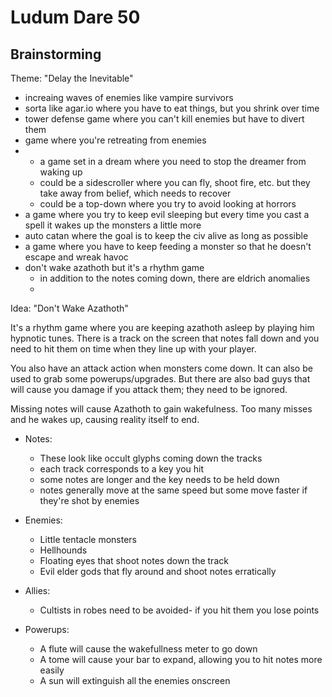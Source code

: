# Ludum Dare 50

## Brainstorming

Theme: "Delay the Inevitable"

- increaing waves of enemies like vampire survivors
- sorta like agar.io where you have to eat things, but you shrink over time
- tower defense game where you can't kill enemies but have to divert them
- game where you're retreating from enemies
- * a game set in a dream where you need to stop the dreamer from waking up
  - could be a sidescroller where you can fly, shoot fire, etc. but they take
    away from belief, which needs to recover
  - could be a top-down where you try to avoid looking at horrors
- a game where you try to keep evil sleeping but every time you cast a spell
  it wakes up the monsters a little more
- auto catan where the goal is to keep the civ alive as long as possible
- a game where you have to keep feeding a monster so that he doesn't escape
  and wreak havoc
- don't wake azathoth but it's a rhythm game
  - in addition to the notes coming down, there are eldrich anomalies
  - 

Idea: "Don't Wake Azathoth"

It's a rhythm game where you are keeping azathoth asleep by playing him
hypnotic tunes. There is a track on the screen that notes fall down and you
need to hit them on time when they line up with your player.

You also have an attack action when monsters come down. It can also be used
to grab some powerups/upgrades. But there are also bad guys that will cause
you damage if you attack them; they need to be ignored.

Missing notes will cause Azathoth to gain wakefulness. Too many misses and he wakes
up, causing reality itself to end.

- Notes:
  - These look like occult glyphs coming down the tracks
  - each track corresponds to a key you hit
  - some notes are longer and the key needs to be held down
  - notes generally move at the same speed but some move faster if they're shot by enemies

- Enemies:
  - Little tentacle monsters
  - Hellhounds
  - Floating eyes that shoot notes down the track
  - Evil elder gods that fly around and shoot notes erratically

- Allies:
  - Cultists in robes need to be avoided- if you hit them you lose points

- Powerups:
  - A flute will cause the wakefullness meter to go down
  - A tome will cause your bar to expand, allowing you to hit notes more easily
  - A sun will extinguish all the enemies onscreen
